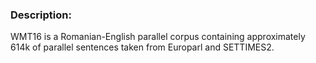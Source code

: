 ### Description:

WMT16 is a Romanian-English parallel corpus containing approximately 614k of parallel sentences taken from Europarl and SETTIMES2.
